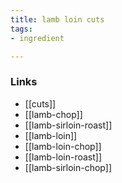```yaml
---
title: lamb loin cuts
tags:
- ingredient

---
```



### Links

* [[cuts]]
* [[lamb-chop]]
* [[lamb-sirloin-roast]]
* [[lamb-loin]]
* [[lamb-loin-chop]]
* [[lamb-loin-roast]]
* [[lamb-sirloin-chop]]
